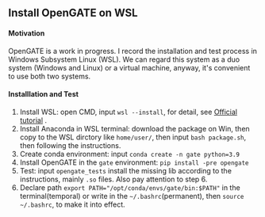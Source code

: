 ## Install OpenGATE on WSL


#### Motivation
OpenGATE is a work in progress. I record the installation and test process in Windows Subsystem Linux (WSL). We can regard this system as a duo system (Windows and Linux) or a virtual machine, anyway, it's convenient to use both two systems.

#### Installlation and Test

1. Install WSL: open CMD, input `wsl --install`, for detail, see [Official tutorial](https://learn.microsoft.com/en-us/windows/wsl/install#Overview) .
2. Install Anaconda in WSL terminal: download the package on Win, then copy to the WSL dirctory like `home/user/`, then input `bash package.sh`, then following the instructions.
3. Create conda environment: input  `conda create -n gate python=3.9`
4. Install OpenGATE in the `gate` environment: `pip install -pre opengate`
5. Test: input `opengate_tests` install the missing lib according to the instructions, mainly `.so` files. Also pay attention to step 6.
6. Declare path `export PATH="/opt/conda/envs/gate/bin:$PATH"` in the terminal(temporal) or write in the `~/.bashrc`(permanent), then `source ~/.bashrc`, to make it into effect.
